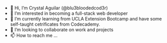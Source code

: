 - 👋 Hi, I’m Crystal Aguilar (@blu3bloodedcod3r)
- 👀 I’m interested in becoming a full-stack web developer
- 🌱 I’m currently learning from UCLA Extension Bootcamp and have some self-taught cetrificates from Codecademy.
- 💞️ I’m looking to collaborate on work and projects
- 📫 How to reach me ...

<!---
blu3bloodedcod3r/blu3bloodedcod3r is a ✨ special ✨ repository because its `README.md` (this file) appears on your GitHub profile.
You can click the Preview link to take a look at your changes.
--->
